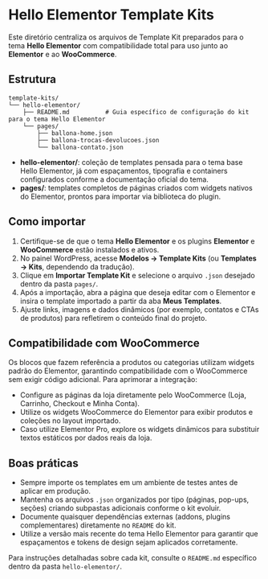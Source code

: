 # Hello Elementor Template Kits

Este diretório centraliza os arquivos de Template Kit preparados para o tema **Hello Elementor** com compatibilidade total para uso junto ao **Elementor** e ao **WooCommerce**.

## Estrutura

```
template-kits/
└── hello-elementor/
    ├── README.md          # Guia específico de configuração do kit para o tema Hello Elementor
    └── pages/
        ├── ballona-home.json
        ├── ballona-trocas-devolucoes.json
        └── ballona-contato.json
```

- **hello-elementor/**: coleção de templates pensada para o tema base Hello Elementor, já com espaçamentos, tipografia e containers configurados conforme a documentação oficial do tema.
- **pages/**: templates completos de páginas criados com widgets nativos do Elementor, prontos para importar via biblioteca do plugin.

## Como importar

1. Certifique-se de que o tema **Hello Elementor** e os plugins **Elementor** e **WooCommerce** estão instalados e ativos.
2. No painel WordPress, acesse **Modelos → Template Kits** (ou **Templates → Kits**, dependendo da tradução).
3. Clique em **Importar Template Kit** e selecione o arquivo `.json` desejado dentro da pasta `pages/`.
4. Após a importação, abra a página que deseja editar com o Elementor e insira o template importado a partir da aba **Meus Templates**.
5. Ajuste links, imagens e dados dinâmicos (por exemplo, contatos e CTAs de produtos) para refletirem o conteúdo final do projeto.

## Compatibilidade com WooCommerce

Os blocos que fazem referência a produtos ou categorias utilizam widgets padrão do Elementor, garantindo compatibilidade com o WooCommerce sem exigir código adicional. Para aprimorar a integração:

- Configure as páginas da loja diretamente pelo WooCommerce (Loja, Carrinho, Checkout e Minha Conta).
- Utilize os widgets WooCommerce do Elementor para exibir produtos e coleções no layout importado.
- Caso utilize Elementor Pro, explore os widgets dinâmicos para substituir textos estáticos por dados reais da loja.

## Boas práticas

- Sempre importe os templates em um ambiente de testes antes de aplicar em produção.
- Mantenha os arquivos `.json` organizados por tipo (páginas, pop-ups, seções) criando subpastas adicionais conforme o kit evoluir.
- Documente quaisquer dependências externas (addons, plugins complementares) diretamente no `README` do kit.
- Utilize a versão mais recente do tema Hello Elementor para garantir que espaçamentos e tokens de design sejam aplicados corretamente.

Para instruções detalhadas sobre cada kit, consulte o `README.md` específico dentro da pasta `hello-elementor/`.
